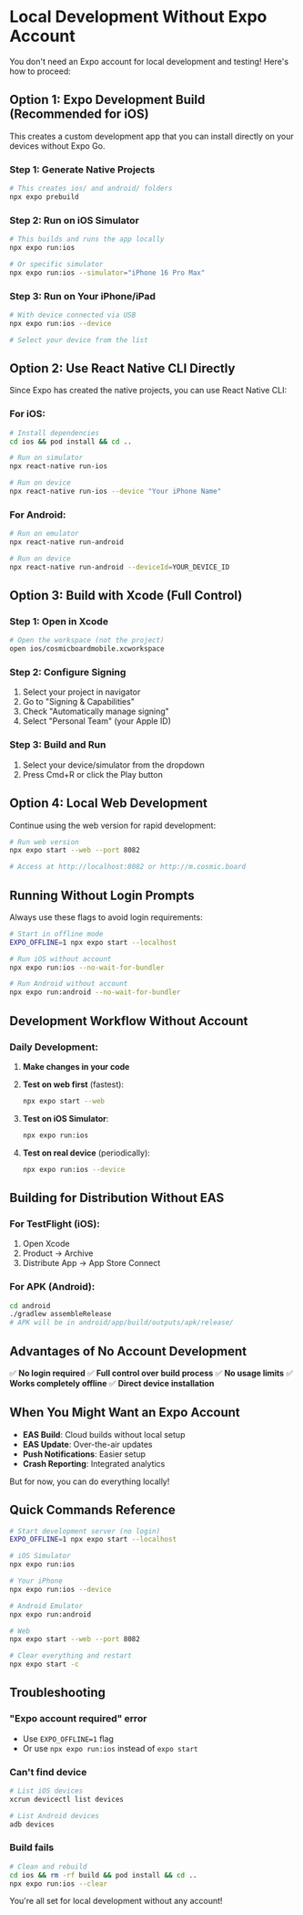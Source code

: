 # Local Development Without Expo Account

You don't need an Expo account for local development and testing! Here's how to proceed:

## Option 1: Expo Development Build (Recommended for iOS)

This creates a custom development app that you can install directly on your devices without Expo Go.

### Step 1: Generate Native Projects
```bash
# This creates ios/ and android/ folders
npx expo prebuild
```

### Step 2: Run on iOS Simulator
```bash
# This builds and runs the app locally
npx expo run:ios

# Or specific simulator
npx expo run:ios --simulator="iPhone 16 Pro Max"
```

### Step 3: Run on Your iPhone/iPad
```bash
# With device connected via USB
npx expo run:ios --device

# Select your device from the list
```

## Option 2: Use React Native CLI Directly

Since Expo has created the native projects, you can use React Native CLI:

### For iOS:
```bash
# Install dependencies
cd ios && pod install && cd ..

# Run on simulator
npx react-native run-ios

# Run on device
npx react-native run-ios --device "Your iPhone Name"
```

### For Android:
```bash
# Run on emulator
npx react-native run-android

# Run on device
npx react-native run-android --deviceId=YOUR_DEVICE_ID
```

## Option 3: Build with Xcode (Full Control)

### Step 1: Open in Xcode
```bash
# Open the workspace (not the project)
open ios/cosmicboardmobile.xcworkspace
```

### Step 2: Configure Signing
1. Select your project in navigator
2. Go to "Signing & Capabilities"
3. Check "Automatically manage signing"
4. Select "Personal Team" (your Apple ID)

### Step 3: Build and Run
1. Select your device/simulator from the dropdown
2. Press Cmd+R or click the Play button

## Option 4: Local Web Development

Continue using the web version for rapid development:

```bash
# Run web version
npx expo start --web --port 8082

# Access at http://localhost:8082 or http://m.cosmic.board
```

## Running Without Login Prompts

Always use these flags to avoid login requirements:

```bash
# Start in offline mode
EXPO_OFFLINE=1 npx expo start --localhost

# Run iOS without account
npx expo run:ios --no-wait-for-bundler

# Run Android without account  
npx expo run:android --no-wait-for-bundler
```

## Development Workflow Without Account

### Daily Development:
1. **Make changes in your code**
2. **Test on web first** (fastest):
   ```bash
   npx expo start --web
   ```

3. **Test on iOS Simulator**:
   ```bash
   npx expo run:ios
   ```

4. **Test on real device** (periodically):
   ```bash
   npx expo run:ios --device
   ```

## Building for Distribution Without EAS

### For TestFlight (iOS):
1. Open Xcode
2. Product → Archive
3. Distribute App → App Store Connect

### For APK (Android):
```bash
cd android
./gradlew assembleRelease
# APK will be in android/app/build/outputs/apk/release/
```

## Advantages of No Account Development

✅ **No login required**
✅ **Full control over build process**
✅ **No usage limits**
✅ **Works completely offline**
✅ **Direct device installation**

## When You Might Want an Expo Account

- **EAS Build**: Cloud builds without local setup
- **EAS Update**: Over-the-air updates
- **Push Notifications**: Easier setup
- **Crash Reporting**: Integrated analytics

But for now, you can do everything locally!

## Quick Commands Reference

```bash
# Start development server (no login)
EXPO_OFFLINE=1 npx expo start --localhost

# iOS Simulator
npx expo run:ios

# Your iPhone
npx expo run:ios --device

# Android Emulator
npx expo run:android

# Web
npx expo start --web --port 8082

# Clear everything and restart
npx expo start -c
```

## Troubleshooting

### "Expo account required" error
- Use `EXPO_OFFLINE=1` flag
- Or use `npx expo run:ios` instead of `expo start`

### Can't find device
```bash
# List iOS devices
xcrun devicectl list devices

# List Android devices
adb devices
```

### Build fails
```bash
# Clean and rebuild
cd ios && rm -rf build && pod install && cd ..
npx expo run:ios --clear
```

You're all set for local development without any account!